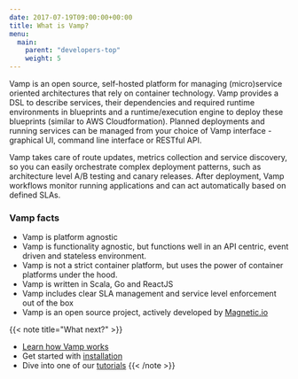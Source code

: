 ```yaml
---
date: 2017-07-19T09:00:00+00:00
title: What is Vamp?
menu:
  main:
    parent: "developers-top"
    weight: 5
---
```


Vamp is an open source, self-hosted platform for managing (micro)service oriented architectures that rely on container technology. Vamp provides a DSL to describe services, their dependencies and required runtime environments in blueprints and a runtime/execution engine to deploy these blueprints (similar to AWS Cloudformation). Planned deployments and running services can be managed from your choice of Vamp interface - graphical UI, command line interface or RESTful API.

Vamp takes care of route updates, metrics collection and service discovery, so you can easily orchestrate complex deployment patterns, such as architecture level A/B testing and canary releases.
After deployment, Vamp workflows monitor running applications and can act automatically based on defined SLAs.  

### Vamp facts

* Vamp is platform agnostic
* Vamp is functionality agnostic, but functions well in an API centric, event driven and stateless environment.
* Vamp is not a strict container platform, but uses the power of container platforms under the hood.
* Vamp is written in Scala, Go and ReactJS
* Vamp includes clear SLA management and service level enforcement out of the box
* Vamp is an open source project, actively developed by [Magnetic.io](/about/about_us/about)


{{< note title="What next?" >}}
* [Learn how Vamp works](/documentation/how-vamp-works/architecture-and-components/)
* Get started with [installation](/documentation/installation/overview)
* Dive into one of our [tutorials](/documentation/tutorials/overview)
{{< /note >}}
